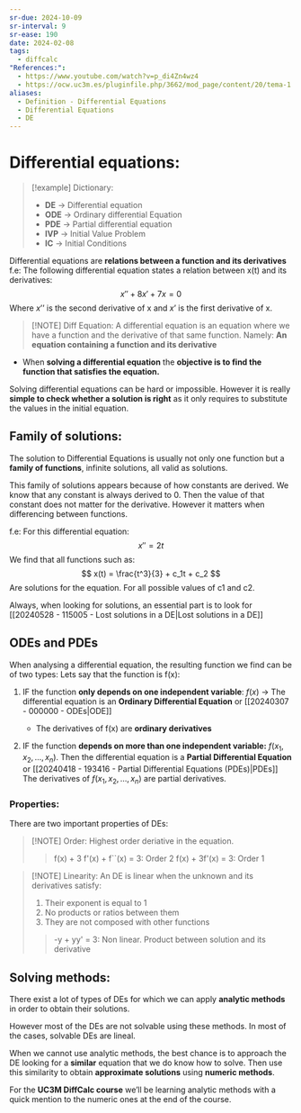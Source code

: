 ```yaml
---
sr-due: 2024-10-09
sr-interval: 9
sr-ease: 190
date: 2024-02-08
tags:
  - diffcalc
"References:":
  - https://www.youtube.com/watch?v=p_di4Zn4wz4
  - https://ocw.uc3m.es/pluginfile.php/3662/mod_page/content/20/tema-1.pdf
aliases:
  - Definition - Differential Equations
  - Differential Equations
  - DE
---
```

# Differential equations:

> [!example] Dictionary:
>+ **DE** → Differential equation
>+ **ODE** → Ordinary differential Equation
>+ **PDE** → Partial differential equation
>+ **IVP** → Initial Value Problem
>+ **IC** → Initial Conditions

Differential equations are **relations between a function and its derivatives**
f.e: 
	The following differential equation states a relation between x(t) and its derivatives:
	$$
	x'' + 8x' + 7x = 0
	$$
	Where $x’’$ is the second derivative of x and $x’$ is the first derivative of x. 

> [!NOTE] Diff Equation: 
> A differential equation is an equation where we have a function and the derivative of that same function. Namely: **An equation containing a function and its derivative** 

+ When **solving a differential equation** the **objective is to find the function that satisfies the equation.** 

Solving differential equations can be hard or impossible. However it is really **simple to check whether a solution is right** as it only requires to substitute the values in the initial equation. 

## Family of solutions:

The solution to Differential Equations is usually not only one function but a **family of functions**, infinite solutions, all valid as solutions. 

This family of solutions appears because of how constants are derived. We know that any constant is always derived to 0. Then the value of that constant does not matter for the derivative. However it matters when differencing between functions.

f.e: 
	For this differential equation: 
	$$
	x'' = 2t
	$$
	We find that all functions such as: 
	$$
	x(t) = \frac{t^3}{3} + c_1t + c_2
	$$
	Are solutions for the equation. For all possible values of c1 and c2.

Always, when looking for solutions, an essential part is to look for [[20240528 - 115005 - Lost solutions in a DE|Lost solutions in a DE]]

## ODEs and PDEs
When analysing a differential equation, the resulting function we find can be of two types: 
Lets say that the function is f(x):
1. IF the function **only depends on one independent variable**: $f(x)$ → The differential equation is an **Ordinary Differential Equation** or [[20240307 - 000000 - ODEs|ODE]]
	+ The derivatives of f(x) are **ordinary derivatives**
   
2. IF the function **depends on more than one independent variable:** $f(x_1,x_2,...,x_n)$. 
   Then the differential equation is a **Partial Differential Equation** or [[20240418 - 193416 - Partial Differential Equations (PDEs)|PDEs]]
   The derivatives of $f(x_1,x_2,…,x_n)$ are partial derivatives. 
### Properties:
There are two important properties of DEs: 

> [!NOTE] Order: 
> Highest order deriative in the equation.
> > f(x) + 3 f'(x) + f``(x) = 3: Order 2
> > f(x) + 3f'(x) = 3: Order 1

> [!NOTE] Linearity: 
> An DE is linear when the unknown and its derivatives satisfy:
> 1. Their exponent is equal to 1
> 2. No products or ratios between them
> 3. They are not composed with other functions
>
> > -y + yy' = 3: Non linear. Product between solution and its derivative


## Solving methods: 

There exist a lot of types of DEs for which we can apply **analytic methods** in order to obtain their solutions. 

However most of the DEs are not solvable using these methods. In most of the cases, solvable DEs are lineal.

When we cannot use analytic methods, the best chance is to approach the DE looking for a **similar** equation that we do know how to solve. Then use this similarity to obtain **approximate solutions** using **numeric methods**. 

For the **UC3M DiffCalc course** we’ll be learning analytic methods with a quick mention to the numeric ones at the end of the course. 